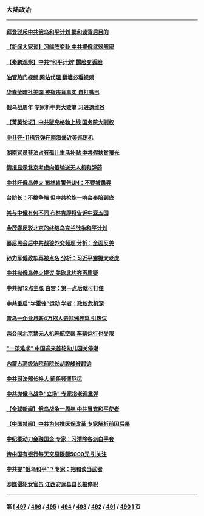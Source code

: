### 大陆政治
---
#### [拜登驳斥中共俄乌和平计划 揭和谈背后目的](../../pages/ncid277/n13937683.md?02251245) 
#### [【新闻大家谈】习临阵变卦 中共援俄武器解密](../../pages/ncid277/n13937713.md?02251245) 
#### [【秦鹏观察】中共“和平计划”露脸变丢脸](../../pages/ncid277/n13937705.md?02251245) 
#### [油管热门视频 网站代理 翻墙必看视频](http://138.2.39.72:81/youtube.html?epic-marker?02251245)
#### [华春莹暗批美国 被指违背事实 自打嘴巴](../../pages/ncid277/n13937325.md?02251245) 
#### [俄乌战周年 专家析中共大败笔 习进退维谷](../../pages/ncid277/n13936661.md?02251245) 
#### [【菁英论坛】中共版克格勃上线 国务院大削权](../../pages/ncid277/n13937600.md?02251245) 
#### [中共歼-11携导弹在南海逼近美巡逻机](../../pages/ncid277/n13937641.md?02251245) 
#### [湖南官员非法占有孤儿生活补贴 中共假扶贫曝光](../../pages/ncid277/n13937625.md?02251245) 
#### [情报显示北京考虑向俄输送无人机和弹药](../../pages/ncid277/n13937615.md?02251245) 
#### [中共吁俄乌停火 布林肯警告UN：不要被愚弄](../../pages/ncid277/n13937566.md?02251245) 
#### [台防长：不挑争端 但中共枪炮一响会奉陪到底](../../pages/ncid277/n13937495.md?02251245) 
#### [美与中俄有何不同 布林肯即将告诉中亚五国](../../pages/ncid277/n13937564.md?02251245) 
#### [余茂春反驳北京的终结乌克兰战争和平计划](../../pages/ncid277/n13937562.md?02251245) 
#### [慕尼黑会后中共战狼外交频现 分析：全面反美](../../pages/ncid277/n13937275.md?02251245) 
#### [孙力军傅政华再被点名 分析：习近平震摄大老虎](../../pages/ncid277/n13937549.md?02251245) 
#### [中共抛俄乌停火提议 美欧北约齐声质疑](../../pages/ncid277/n13937512.md?02251245) 
#### [中共抛12点主张 白宫：第一点后就可打住](../../pages/ncid277/n13937465.md?02251245) 
#### [中共重启“学雷锋”运动 学者：政权危机深](../../pages/ncid277/n13937414.md?02251245) 
#### [青岛一企业月薪4万招人去非洲养鸡 引热议](../../pages/ncid277/n13937354.md?02251245) 
#### [两会间北京禁无人机等航空器 车辆运行也受限](../../pages/ncid277/n13937285.md?02251245) 
#### [“一孩难求” 中国迎来首轮幼儿园关停潮](../../pages/ncid277/n13937294.md?02251245) 
#### [内蒙古高级法院前院长胡毅峰被起诉](../../pages/ncid277/n13937253.md?02251245) 
#### [中共司法部长换人 前任频遭厄运](../../pages/ncid277/n13937284.md?02251245) 
#### [中共抛俄乌战争“立场” 专家指老调重弹](../../pages/ncid277/n13937209.md?02251245) 
#### [【全球新闻】俄乌战争一周年 中共冒充和平使者](../../pages/ncid277/n13937217.md?02251245) 
#### [【中国禁闻】中共为何推医保改革 专家解析前因后果](../../pages/ncid277/n13936769.md?02251245) 
#### [中纪委动刀金融国企 专家：习清除各派白手套](../../pages/ncid277/n13937035.md?02251245) 
#### [传中国有银行每天交易限额5000元 引关注](../../pages/ncid277/n13936877.md?02251245) 
#### [中共提“俄乌和平”？专家：把和谈当武器](../../pages/ncid277/n13935842.md?02251245) 
#### [涉嫌侵犯女官员 江西安远县县长被停职](../../pages/ncid277/n13936453.md?02251245) 

---
#### 第 [ [497](./497.md?02251245) / [496](./496.md?02251245) / [495](./495.md?02251245) / [494](./494.md?02251245) / [493](./493.md?02251245) / [492](./492.md?02251245) / [491](./491.md?02251245) / [490](./490.md?02251245) ] 页
